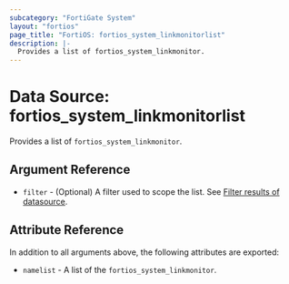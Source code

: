 ```yaml
---
subcategory: "FortiGate System"
layout: "fortios"
page_title: "FortiOS: fortios_system_linkmonitorlist"
description: |-
  Provides a list of fortios_system_linkmonitor.
---
```


# Data Source: fortios_system_linkmonitorlist
Provides a list of `fortios_system_linkmonitor`.

## Argument Reference

* `filter` - (Optional) A filter used to scope the list. See [Filter results of datasource](https://registry.terraform.io/providers/fortinetdev/fortios/latest/docs/guides/fgt_filter).

## Attribute Reference

In addition to all arguments above, the following attributes are exported:

* `namelist` -  A list of the `fortios_system_linkmonitor`.
